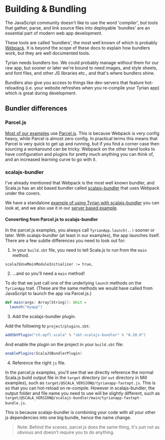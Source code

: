 # Building & Bundling

The JavaScript community doesn't like to use the word 'compiler', but tools that gather, parse, and link source files into deployable 'bundles' are an essential part of modern web app development.

These tools are called 'bundlers', the most well known of which is probably [Webpack](https://webpack.js.org/). It is beyond the scope of these docs to explain how bundlers work, but they are well documented tools.

Tyrian needs bundlers too. We could probably manage without them for our raw app, but sooner or later we're bound to need images, and style sheets, and font files, and other JS libraries etc., and that's where bundlers shine.

Bundlers also give you access to things like dev-servers that feature hot-reloading (i.e. your website refreshes when you re-compile your Tyrian app) which is great during development.

## Bundler differences

### Parcel.js

[Most of our examples](https://github.com/PurpleKingdomGames/tyrian-docs/tree/main/examples) use [Parcel.js](https://parceljs.org/). This is because Webpack is very config heavy, while Parcel is almost zero config. In practical terms this means that Parcel is very quick to get up and running, but if you find a corner case then sourcing a workaround can be tricky. Webpack on the other hand looks to have configuration and plugins for pretty much anything you can think of, and an increased learning curve to go with it.

### scalajs-bundler

I've already mentioned that Webpack is the most well known bundler, and Scala.js has an sbt based bundler called [scalajs-bundler](https://scalacenter.github.io/scalajs-bundler/) that uses Webpack under the covers.

We have a standalone [example of using Tyrian with scalajs-bundler](https://github.com/PurpleKingdomGames/tyrian-docs/tree/main/integration-examples/bundler) you can look at, and we also use it in our [server based example](https://github.com/PurpleKingdomGames/tyrian-docs/tree/main/integration-examples/server-examples).

#### Converting from Parcel.js to scalajs-bundler

In the parcel.js examples, you always call `TyrianApp.launch(..)` sooner or later. With scalajs-bundler (at least in our examples), the app launches itself. There are a few subtle differences you need to look out for:

1. In your `build.sbt` file, you need to tell Scala.js to run from the `main` method.

`scalaJSUseMainModuleInitializer := true,`

2. ...and so you'll need a `main` method!

To do that we just call one of the underlying `launch` methods on the `TyrianApp` trait. (These are the same methods we would have called from JavaScript to launch the app via Parcel.js.)

```scala
def main(args: Array[String]): Unit =
  launch("myapp")
```

3. Add the scalajs-bundler plugin.

Add the following to `project/plugins.sbt`:

```scala
addSbtPlugin("ch.epfl.scala" % "sbt-scalajs-bundler" % "0.20.0")
```

And enable the plugin on the project in your `build.sbt` file:

```scala
enablePlugins(ScalaJSBundlerPlugin)
```

4. Reference the right `js` file.

In the parcel.js examples, you'll see that we directly reference the normal Scala.js build output file in the `target` directory (or `out` directory in Mill examples), such as `target/@SCALA_VERSION@/tyrianapp-fastopt.js`. This is so that you can hot-reload on re-compile. However in scalajs-bundler, the output folder and file name you need to use will be slightly different, such as `target/@SCALA_VERSION@/scalajs-bundler/main/tyrianapp-fastopt-bundle.js`.

This is because scalajs-bundler is combining your code with all your other js dependencies into one big bundle, hence the name change.

> Note: Behind the scenes, parcel.js does the same thing, it's just not as obvious and doesn't require you to do anything.
